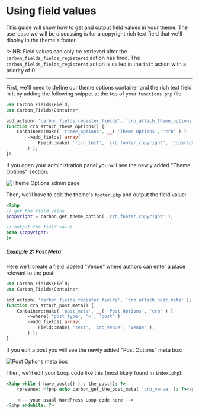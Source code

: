# Using field values

This guide will show how to get and output field values in your theme. The use-case we will be discussing is for a copyright rich text field that we'll display in the theme's footer.

!> NB: Field values can only be retrieved after the `carbon_fields_fields_registered` action has fired.
The `carbon_fields_fields_registered` action is called in the `init` action with a priority of 0.

---

First, we'll need to define our theme options container and the rich text field in it by adding the following snippet at the top of your `functions.php` file:

```php
use Carbon_Fields\Field;
use Carbon_Fields\Container;

add_action( 'carbon_fields_register_fields', 'crb_attach_theme_options' );
function crb_attach_theme_options() {
    Container::make( 'theme_options', __( 'Theme Options', 'crb' ) )
        ->add_fields( array(
            Field::make( 'rich_text', 'crb_footer_copyright', 'Copyright' ),
        ) );
}a
```

If you open your administration panel you will see the newly added "Theme Options" section:

![Theme Options admin page](https://raw.githubusercontent.com/htmlburger/carbon-fields-docs/master/assets/using-field-values-1.png)

Then, we'll have to edit the theme's `footer.php` and output the field value:

```php
<?php
// get the field value
$copyright = carbon_get_theme_option( 'crb_footer_copyright' );

// output the field value
echo $copyright;
?>
```

##### Example 2: Post Meta

Here we'll create a field labeled "Venue" where authors can enter a place relevant to the post:

```php
use Carbon_Fields\Field;
use Carbon_Fields\Container;

add_action( 'carbon_fields_register_fields', 'crb_attach_post_meta' );
function crb_attach_post_meta() {
    Container::make( 'post_meta', __( 'Post Options', 'crb' ) )
        ->where( 'post_type', '=', 'post' )
        ->add_fields( array(
            Field::make( 'text', 'crb_venue', 'Venue' ),
        ) );
}
```

If you edit a post you will see the newly added "Post Options" meta box:

![Post Options meta box](https://raw.githubusercontent.com/htmlburger/carbon-fields-docs/master/assets/using-field-values-2.png)

Then, we'll edit your Loop code like this (most likely found in `index.php`):

```php
<?php while ( have_posts() ) : the_post(); ?>
	<p>Venue: <?php echo carbon_get_the_post_meta( 'crb_venue' ); ?></p>

	<!-- your usual WordPress Loop code here -->
<?php endwhile; ?>
```
